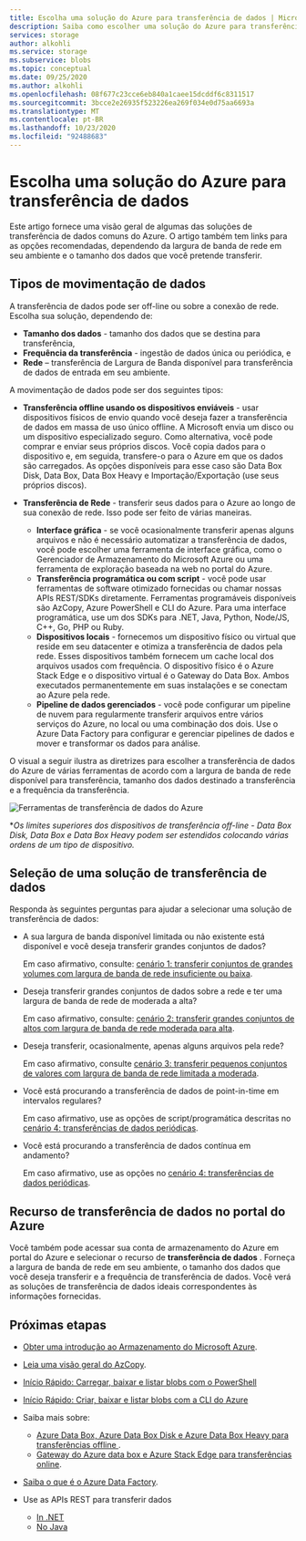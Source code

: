 ```yaml
---
title: Escolha uma solução do Azure para transferência de dados | Microsoft Docs
description: Saiba como escolher uma solução do Azure para transferência de dados com base em tamanhos de dados e largura de banda de rede disponível em seu ambiente.
services: storage
author: alkohli
ms.service: storage
ms.subservice: blobs
ms.topic: conceptual
ms.date: 09/25/2020
ms.author: alkohli
ms.openlocfilehash: 08f677c23cce6eb840a1caee15dcddf6c8311517
ms.sourcegitcommit: 3bcce2e26935f523226ea269f034e0d75aa6693a
ms.translationtype: MT
ms.contentlocale: pt-BR
ms.lasthandoff: 10/23/2020
ms.locfileid: "92488683"
---
```

# <a name="choose-an-azure-solution-for-data-transfer"></a>Escolha uma solução do Azure para transferência de dados

Este artigo fornece uma visão geral de algumas das soluções de transferência de dados comuns do Azure. O artigo também tem links para as opções recomendadas, dependendo da largura de banda de rede em seu ambiente e o tamanho dos dados que você pretende transferir.

## <a name="types-of-data-movement"></a>Tipos de movimentação de dados

A transferência de dados pode ser off-line ou sobre a conexão de rede. Escolha sua solução, dependendo de:

- **Tamanho dos dados** - tamanho dos dados que se destina para transferência,
- **Frequência da transferência** - ingestão de dados única ou periódica, e
- **Rede** – transferência de Largura de Banda disponível para transferência de dados de entrada em seu ambiente.

A movimentação de dados pode ser dos seguintes tipos:

- **Transferência offline usando os dispositivos enviáveis** - usar dispositivos físicos de envio quando você deseja fazer a transferência de dados em massa de uso único offline. A Microsoft envia um disco ou um dispositivo especializado seguro. Como alternativa, você pode comprar e enviar seus próprios discos. Você copia dados para o dispositivo e, em seguida, transfere-o para o Azure em que os dados são carregados.  As opções disponíveis para esse caso são Data Box Disk, Data Box, Data Box Heavy e Importação/Exportação (use seus próprios discos).

- **Transferência de Rede** - transferir seus dados para o Azure ao longo de sua conexão de rede. Isso pode ser feito de várias maneiras.

    - **Interface gráfica** - se você ocasionalmente transferir apenas alguns arquivos e não é necessário automatizar a transferência de dados, você pode escolher uma ferramenta de interface gráfica, como o Gerenciador de Armazenamento do Microsoft Azure ou uma ferramenta de exploração baseada na web no portal do Azure.
    - **Transferência programática ou com script** - você pode usar ferramentas de software otimizado fornecidas ou chamar nossas APIs REST/SDKs diretamente. Ferramentas programáveis disponíveis são AzCopy, Azure PowerShell e CLI do Azure. Para uma interface programática, use um dos SDKs para .NET, Java, Python, Node/JS, C++, Go, PHP ou Ruby.
    - **Dispositivos locais** - fornecemos um dispositivo físico ou virtual que reside em seu datacenter e otimiza a transferência de dados pela rede. Esses dispositivos também fornecem um cache local dos arquivos usados com frequência. O dispositivo físico é o Azure Stack Edge e o dispositivo virtual é o Gateway do Data Box. Ambos executados permanentemente em suas instalações e se conectam ao Azure pela rede.
    - **Pipeline de dados gerenciados** - você pode configurar um pipeline de nuvem para regularmente transferir arquivos entre vários serviços do Azure, no local ou uma combinação dos dois. Use o Azure Data Factory para configurar e gerenciar pipelines de dados e mover e transformar os dados para análise.

O visual a seguir ilustra as diretrizes para escolher a transferência de dados do Azure de várias ferramentas de acordo com a largura de banda de rede disponível para transferência, tamanho dos dados destinado a transferência e a frequência da transferência.

![Ferramentas de transferência de dados do Azure](media/storage-choose-data-transfer-solution/azure-data-transfer-options-3.png)

**Os limites superiores dos dispositivos de transferência off-line - Data Box Disk, Data Box e Data Box Heavy podem ser estendidos colocando várias ordens de um tipo de dispositivo.*

## <a name="selecting-a-data-transfer-solution"></a>Seleção de uma solução de transferência de dados

Responda às seguintes perguntas para ajudar a selecionar uma solução de transferência de dados:

- A sua largura de banda disponível limitada ou não existente está disponível e você deseja transferir grandes conjuntos de dados?
  
    Em caso afirmativo, consulte: [cenário 1: transferir conjuntos de grandes volumes com largura de banda de rede insuficiente ou baixa](storage-solution-large-dataset-low-network.md).
- Deseja transferir grandes conjuntos de dados sobre a rede e ter uma largura de banda de rede de moderada a alta?

    Em caso afirmativo, consulte: [cenário 2: transferir grandes conjuntos de altos com largura de banda de rede moderada para alta](storage-solution-large-dataset-moderate-high-network.md).
- Deseja transferir, ocasionalmente, apenas alguns arquivos pela rede?

    Em caso afirmativo, consulte [cenário 3: transferir pequenos conjuntos de valores com largura de banda de rede limitada a moderada](storage-solution-small-dataset-low-moderate-network.md).
- Você está procurando a transferência de dados de point-in-time em intervalos regulares?

    Em caso afirmativo, use as opções de script/programática descritas no [cenário 4: transferências de dados periódicas](storage-solution-periodic-data-transfer.md).
- Você está procurando a transferência de dados contínua em andamento?

    Em caso afirmativo, use as opções no [cenário 4: transferências de dados periódicas](storage-solution-periodic-data-transfer.md).

## <a name="data-transfer-feature-in-azure-portal"></a>Recurso de transferência de dados no portal do Azure

Você também pode acessar sua conta de armazenamento do Azure em portal do Azure e selecionar o recurso de **transferência de dados** . Forneça a largura de banda de rede em seu ambiente, o tamanho dos dados que você deseja transferir e a frequência de transferência de dados. Você verá as soluções de transferência de dados ideais correspondentes às informações fornecidas. 

## <a name="next-steps"></a>Próximas etapas

- [Obter uma introdução ao Armazenamento do Microsoft Azure](https://azure.microsoft.com/resources/videos/introduction-to-microsoft-azure-storage-explorer/).
- [Leia uma visão geral do AzCopy](/azure/storage/common/storage-use-azcopy-v10).
- [Início Rápido: Carregar, baixar e listar blobs com o PowerShell](../blobs/storage-quickstart-blobs-powershell.md)
- [Início Rápido: Criar, baixar e listar blobs com a CLI do Azure](../blobs/storage-quickstart-blobs-cli.md)
- Saiba mais sobre:

    - [Azure Data Box, Azure Data Box Disk e Azure Data Box Heavy para transferências offline ](/azure/databox/).
    - [Gateway do Azure data box e Azure Stack Edge para transferências online](/azure/databox-online/).
- [Saiba o que é o Azure Data Factory](/azure/data-factory/copy-activity-overview).
- Use as APIs REST para transferir dados

    - [In .NET](/dotnet/api/overview/azure/storage)
    - [No Java](/java/api/overview/azure/storage)
